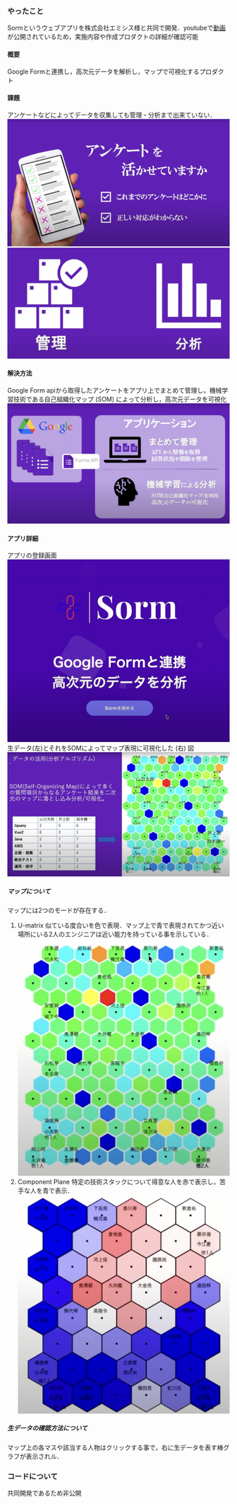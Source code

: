 ### やったこと
Sormというウェブアプリを株式会社エミシス様と共同で開発．youtubeで[動画](https://youtu.be/-W3E32ZvE_M?si=JZ95PKE0OPL0tKRU&t=2771)が公開されているため，実施内容や作成プロダクトの詳細が確認可能

#### 概要
Google Formと連携し，高次元データを解析し，マップで可視化するプロダクト
#### 課題
アンケートなどによってデータを収集しても管理・分析まで出来ていない．
![](image/slide1.png)
![](image/slide2.png)
#### 解決方法
Google Form apiから取得したアンケートをアプリ上でまとめて管理し，機械学習技術である自己組織化マップ (SOM) によって分析し，高次元データを可視化
![](image/slide3.png)
#### アプリ詳細
アプリの登録画面
![](image/slide4.png)
生データ(左)とそれをSOMによってマップ表現に可視化した (右) 図
![](image/slide5.png)
##### マップについて
マップには2つのモードが存在する．
1. U-matrix 
似ている度合いを色で表現．マップ上で青で表現されてかつ近い場所にいる2人のエンジニアは近い能力を持っている事を示している．
![](image/slide6.png)
2. Component Plane
特定の技術スタックについて得意な人を赤で表示し，苦手な人を青で表示．
![](image/slide7.png)
##### 生データの確認方法について
マップ上の各マスや該当する人物はクリックする事で，右に生データを表す棒グラフが表示されル．
### コードについて
共同開発であるため非公開